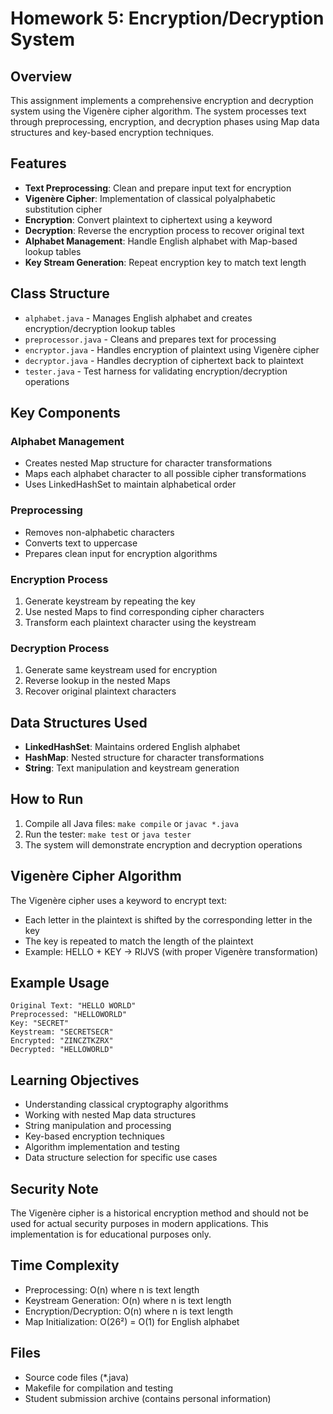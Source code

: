 # Homework 5: Encryption/Decryption System

## Overview
This assignment implements a comprehensive encryption and decryption system using the Vigenère cipher algorithm. The system processes text through preprocessing, encryption, and decryption phases using Map data structures and key-based encryption techniques.

## Features
- **Text Preprocessing**: Clean and prepare input text for encryption
- **Vigenère Cipher**: Implementation of classical polyalphabetic substitution cipher
- **Encryption**: Convert plaintext to ciphertext using a keyword
- **Decryption**: Reverse the encryption process to recover original text
- **Alphabet Management**: Handle English alphabet with Map-based lookup tables
- **Key Stream Generation**: Repeat encryption key to match text length

## Class Structure
- `alphabet.java` - Manages English alphabet and creates encryption/decryption lookup tables
- `preprocessor.java` - Cleans and prepares text for processing
- `encryptor.java` - Handles encryption of plaintext using Vigenère cipher
- `decryptor.java` - Handles decryption of ciphertext back to plaintext
- `tester.java` - Test harness for validating encryption/decryption operations

## Key Components

### Alphabet Management
- Creates nested Map structure for character transformations
- Maps each alphabet character to all possible cipher transformations
- Uses LinkedHashSet to maintain alphabetical order

### Preprocessing
- Removes non-alphabetic characters
- Converts text to uppercase
- Prepares clean input for encryption algorithms

### Encryption Process
1. Generate keystream by repeating the key
2. Use nested Maps to find corresponding cipher characters
3. Transform each plaintext character using the keystream

### Decryption Process
1. Generate same keystream used for encryption
2. Reverse lookup in the nested Maps
3. Recover original plaintext characters

## Data Structures Used
- **LinkedHashSet**: Maintains ordered English alphabet
- **HashMap**: Nested structure for character transformations
- **String**: Text manipulation and keystream generation

## How to Run
1. Compile all Java files: `make compile` or `javac *.java`
2. Run the tester: `make test` or `java tester`
3. The system will demonstrate encryption and decryption operations

## Vigenère Cipher Algorithm
The Vigenère cipher uses a keyword to encrypt text:
- Each letter in the plaintext is shifted by the corresponding letter in the key
- The key is repeated to match the length of the plaintext
- Example: HELLO + KEY → RIJVS (with proper Vigenère transformation)

## Example Usage
```
Original Text: "HELLO WORLD"
Preprocessed: "HELLOWORLD"
Key: "SECRET"
Keystream: "SECRETSECR"
Encrypted: "ZINCZTKZRX"
Decrypted: "HELLOWORLD"
```

## Learning Objectives
- Understanding classical cryptography algorithms
- Working with nested Map data structures
- String manipulation and processing
- Key-based encryption techniques
- Algorithm implementation and testing
- Data structure selection for specific use cases

## Security Note
The Vigenère cipher is a historical encryption method and should not be used for actual security purposes in modern applications. This implementation is for educational purposes only.

## Time Complexity
- Preprocessing: O(n) where n is text length
- Keystream Generation: O(n) where n is text length
- Encryption/Decryption: O(n) where n is text length
- Map Initialization: O(26²) = O(1) for English alphabet

## Files
- Source code files (*.java)
- Makefile for compilation and testing
- Student submission archive (contains personal information)
